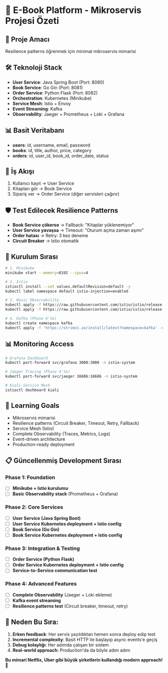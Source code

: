 # 🚀 E-Book Platform - Mikroservis Projesi Özeti

## 🎯 Proje Amacı
Resilience patterns öğrenmek için minimal mikroservis mimarisi

## 🛠️ Teknoloji Stack
* **User Service**: Java Spring Boot (Port: 8080)
* **Book Service**: Go Gin (Port: 8081)
* **Order Service**: Python Flask (Port: 8082)
* **Orchestration**: Kubernetes (Minikube)
* **Service Mesh**: Istio + Envoy
* **Event Streaming**: Kafka
* **Observability**: Jaeger + Prometheus + Loki + Grafana

## 📊 Basit Veritabanı
* **users**: id, username, email, password
* **books**: id, title, author, price, category
* **orders**: id, user_id, book_id, order_date, status

## 🔄 İş Akışı
1. Kullanıcı kayıt → User Service
2. Kitapları gör → Book Service
3. Sipariş ver → Order Service (diğer servisleri çağırır)

## 🛡️ Test Edilecek Resilience Patterns
* **Book Service çökerse** → Fallback: "Kitaplar yüklenemiyor"
* **User Service yavaşsa** → Timeout: "Oturum açma zaman aşımı"
* **Order hatası** → Retry: 3 kez deneme
* **Circuit Breaker** → Istio otomatik

## 🚀 Kurulum Sırası

```bash
# 1. Minikube
minikube start --memory=8192 --cpus=4

# 2. Istio
istioctl install --set values.defaultRevision=default -y
kubectl label namespace default istio-injection=enabled

# 3. Basic Observability
kubectl apply -f https://raw.githubusercontent.com/istio/istio/release-1.19/samples/addons/prometheus.yaml
kubectl apply -f https://raw.githubusercontent.com/istio/istio/release-1.19/samples/addons/grafana.yaml

# 4. Kafka (Phase 4'te)
kubectl create namespace kafka
kubectl apply -f 'https://strimzi.io/install/latest?namespace=kafka' -n kafka
```

## 📊 Monitoring Access

```bash
# Grafana Dashboard
kubectl port-forward svc/grafana 3000:3000 -n istio-system

# Jaeger Tracing (Phase 4'te)
kubectl port-forward svc/jaeger 16686:16686 -n istio-system

# Kiali Service Mesh
istioctl dashboard kiali
```

## 🎯 Learning Goals
* Mikroservis mimarisi
* Resilience patterns (Circuit Breaker, Timeout, Retry, Fallback)
* Service Mesh (Istio)
* Complete Observability (Traces, Metrics, Logs)
* Event-driven architecture
* Production-ready deployment

## 📋 Güncellenmiş Development Sırası

### **Phase 1: Foundation** 
* [ ] **Minikube + Istio kurulumu**
* [ ] **Basic Observability stack** (Prometheus + Grafana)

### **Phase 2: Core Services**
* [ ] **User Service (Java Spring Boot)**
* [ ] **User Service Kubernetes deployment + Istio config**
* [ ] **Book Service (Go Gin)** 
* [ ] **Book Service Kubernetes deployment + Istio config**

### **Phase 3: Integration & Testing**
* [ ] **Order Service (Python Flask)**
* [ ] **Order Service Kubernetes deployment + Istio config**
* [ ] **Service-to-Service communication test**

### **Phase 4: Advanced Features**
* [ ] **Complete Observability** (Jaeger + Loki ekleme)
* [ ] **Kafka event streaming**
* [ ] **Resilience patterns test** (Circuit breaker, timeout, retry)

## 🔄 Neden Bu Sıra:
1. **Erken feedback**: Her servis yazıldıktan hemen sonra deploy edip test
2. **Incremental complexity**: Basit HTTP ile başlayıp async events'e geçiş  
3. **Debug kolaylığı**: Her adımda çalışan bir sistem
4. **Real-world approach**: Production'da da böyle adım adım

**Bu mimari Netflix, Uber gibi büyük şirketlerin kullandığı modern approach! 🌟**